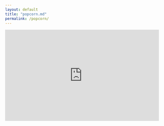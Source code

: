 ```yaml
---
layout: default
title: "popcorn.md"
permalink: /popcorn/
---
```


<iframe width="100%" height="300" src="https://8chan.moe/.media/ad7881d05e386b29efe0b44daf794ef119ecd42bb0370b03b4499583676a51b2.mp4" title="bbc1" frameborder="0" allow="accelerometer; autoplay; clipboard-write; encrypted-media; gyroscope; picture-in-picture; web-share" allowfullscreen></iframe>
